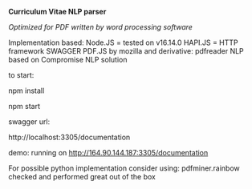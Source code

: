 **Curriculum Vitae NLP parser**

_Optimized for PDF written by word processing software_

Implementation based:
Node.JS = tested on v16.14.0
HAPI.JS = HTTP framework
SWAGGER 
PDF.JS by mozilla and derivative: pdfreader 
NLP based on Compromise NLP solution

to start: 

npm install

npm start

swagger url: 

http://localhost:3305/documentation

demo: running on http://164.90.144.187:3305/documentation

For possible python implementation consider using: pdfminer.rainbow checked and performed great out of the box

